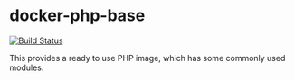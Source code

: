 docker-php-base
===============
[![Build Status](https://travis-ci.org/jeboehm/docker-php-base.svg?branch=7.1)](https://travis-ci.org/jeboehm/docker-php-nginx-base)

This provides a ready to use PHP image, which has some commonly used modules.
